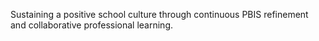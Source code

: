 Sustaining a positive school culture through continuous PBIS refinement and collaborative professional learning.

